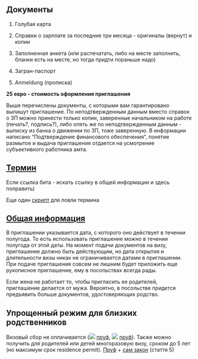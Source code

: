## Документы
 
1. Голубая карта

2. Справки о зарплате за последние три месяца - оригиналы (вернут) и копии

3. Заполненная анкета (или распечатать, либо на месте заполнить, бланки есть на месте, но тогда придти пораньше надо)

4. Загран-паспорт 

5. Anmeldung (прописка)

**25 евро - стоимость оформления приглашения**

Выше перечислены документы, с которыми вам гарантировано выпишут приглашение.
По неподтвержденным данным вместо справок о ЗП можно принести только копии, заверенные начальником на работе (печать?, подпись?), либо опять же по неподтвержденным данным - выписку из банка о движении по ЗП, тоже заверенную. В информации написано “Подтверждение финансового обеспечения”, понятие размытое и выдача приглашения отдается на усмотрение субъективного работника амта.

## [Термин](https://service.berlin.de/terminvereinbarung/termin/tag.php?termin=1&dienstleister=121918&anliegen[]=120691&herkunft=1) 

Если ссылка бита - искать ссылку в общей информации и здесь поправить) 

Еще один [скрипт](https://gist.github.com/globalundo/b0e8f88f110cc54fdb71) для ловли термина


## [Общая информация](https://service.berlin.de/dienstleistung/120691/)
В приглашении указывается дата, с которого оно действует в течении полугода. То есть использовать приглашение можно в течении полугода от этой даты. На момент подачи документов на визу, приглашение должно быть действующим, но дата открытия и длительности визы никак не ограничивается датами в приглашении. При подаче приглашения совсем не лишним будет приложить еще рукописное приглашение, ему в посольствах всегда рады.

Если жена не работает то, чтобы пригласить ее родителей, приглашение делается от мужа. Вероятно, в посольстве придется предъявить больше документов, удостоверяющих родство.

## Упрощенный режим для близких родственников
Визовый сбор не оплачивается (![](https://raw.githubusercontent.com/ewgRa/de_faq/master/ua.gif) [пруф](http://www.kiew.diplo.de/Vertretung/kiew/uk/05/Visa/Antragstellungen/Gebuehr.html),  ![](https://raw.githubusercontent.com/ewgRa/de_faq/master/ru.gif) [пруф](http://www.germania.diplo.de/contentblob/4227270/Daten/4271962/besuchsreisen_nahe_verwandte.pdf)).  Также можно получить для родителей или детей многоразовую визу, сроком до 5 лет (но максимум срок residence permit). [Пруф](http://www.kiew.diplo.de/Vertretung/kiew/uk/05/Visa/FAQ-neu/FAQ__Visumserleichterungsabkommen.html#topic20) + [сам закон](http://zakon4.rada.gov.ua/laws/show/994_850) (стаття 5)
